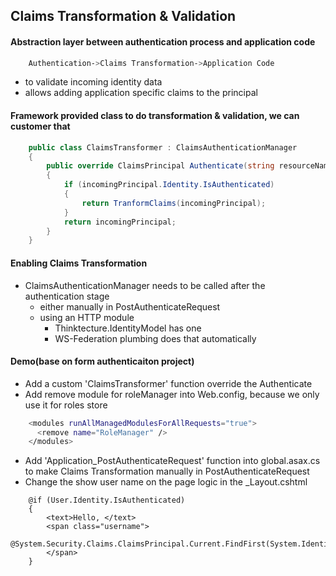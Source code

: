## Claims Transformation & Validation
#### Abstraction layer between authentication process and application code
```sh
    Authentication->Claims Transformation->Application Code
```
* to validate incoming identity data
* allows adding application specific claims to the principal
#### Framework provided class to do transformation & validation, we can customer that
```cs
    public class ClaimsTransformer : ClaimsAuthenticationManager
    {
        public override ClaimsPrincipal Authenticate(string resourceName, ClaimsPrincipal incomingPrincipal)
        {
            if (incomingPrincipal.Identity.IsAuthenticated)
            {
                return TranformClaims(incomingPrincipal);
            }
            return incomingPrincipal;
        }
    }

```
#### Enabling Claims Transformation
* ClaimsAuthenticationManager needs to be called after the authentication stage
    * either manually in PostAuthenticateRequest
    * using an HTTP module
        * Thinktecture.IdentityModel has one
        * WS-Federation plumbing does that automatically
#### Demo(base on form authenticaiton project)
* Add a custom 'ClaimsTransformer' function override the Authenticate
* Add remove module for roleManager into Web.config, because we only use it for roles store
```sh
    <modules runAllManagedModulesForAllRequests="true">
      <remove name="RoleManager" />
    </modules>
```
* Add 'Application_PostAuthenticateRequest' function into global.asax.cs to make Claims Transformation manually in PostAuthenticateRequest
* Change the show user name on the page logic in the _Layout.cshtml
```cshtml
    @if (User.Identity.IsAuthenticated)
    {
        <text>Hello, </text>
        <span class="username">
            @System.Security.Claims.ClaimsPrincipal.Current.FindFirst(System.IdentityModel.Claims.ClaimTypes.GivenName).Value
        </span>
    }
```
